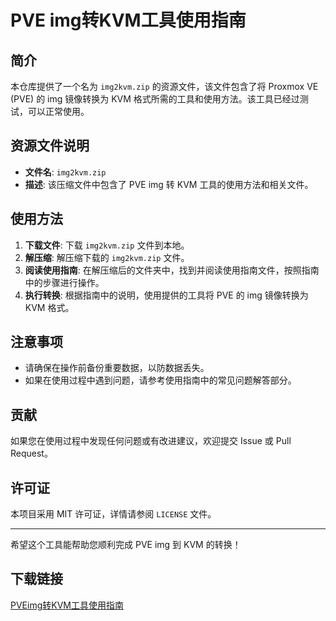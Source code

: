 # PVE img转KVM工具使用指南

## 简介
本仓库提供了一个名为 `img2kvm.zip` 的资源文件，该文件包含了将 Proxmox VE (PVE) 的 img 镜像转换为 KVM 格式所需的工具和使用方法。该工具已经过测试，可以正常使用。

## 资源文件说明
- **文件名**: `img2kvm.zip`
- **描述**: 该压缩文件中包含了 PVE img 转 KVM 工具的使用方法和相关文件。

## 使用方法
1. **下载文件**: 下载 `img2kvm.zip` 文件到本地。
2. **解压缩**: 解压缩下载的 `img2kvm.zip` 文件。
3. **阅读使用指南**: 在解压缩后的文件夹中，找到并阅读使用指南文件，按照指南中的步骤进行操作。
4. **执行转换**: 根据指南中的说明，使用提供的工具将 PVE 的 img 镜像转换为 KVM 格式。

## 注意事项
- 请确保在操作前备份重要数据，以防数据丢失。
- 如果在使用过程中遇到问题，请参考使用指南中的常见问题解答部分。

## 贡献
如果您在使用过程中发现任何问题或有改进建议，欢迎提交 Issue 或 Pull Request。

## 许可证
本项目采用 MIT 许可证，详情请参阅 `LICENSE` 文件。

---

希望这个工具能帮助您顺利完成 PVE img 到 KVM 的转换！

## 下载链接

[PVEimg转KVM工具使用指南](https://pan.quark.cn/s/4030d199df45)